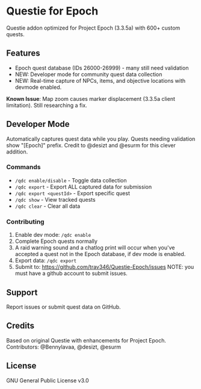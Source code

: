 # Questie for Epoch

Questie addon optimized for Project Epoch (3.3.5a) with 600+ custom quests.

## Features
- Epoch quest database (IDs 26000-26999) - many still need validation
- NEW: Developer mode for community quest data collection
- NEW: Real-time capture of NPCs, items, and objective locations with devmode enabled.

**Known Issue**: Map zoom causes marker displacement (3.3.5a client limitation). Still researching a fix.

## Developer Mode
Automatically captures quest data while you play. Quests needing validation show "[Epoch]" prefix. Credit to @desizt and @esurm for this clever addition.

### Commands
- `/qdc enable/disable` - Toggle data collection
- `/qdc export` - Export ALL captured data for submission
- `/qdc export <questId>` - Export specific quest
- `/qdc show` - View tracked quests
- `/qdc clear` - Clear all data

### Contributing
1. Enable dev mode: `/qdc enable`
2. Complete Epoch quests normally
3. A raid warning sound and a chatlog print will occur when you've accepted a quest not in the Epoch database, if dev mode is enabled.
4. Export data: `/qdc export`
5. Submit to: https://github.com/trav346/Questie-Epoch/issues NOTE: you must have a github account to submit issues.

## Support
Report issues or submit quest data on GitHub.

## Credits
Based on original Questie with enhancements for Project Epoch.
Contributors: @Bennylavaa, @desizt, @esurm

## License
GNU General Public License v3.0
